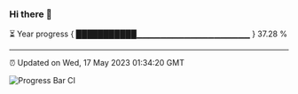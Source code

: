 ### Hi there 👋

⏳ Year progress { ███████████▁▁▁▁▁▁▁▁▁▁▁▁▁▁▁▁▁▁▁ } 37.28 %

---

⏰ Updated on Wed, 17 May 2023 01:34:20 GMT

![Progress Bar CI](https://github.com/ZhaoGui/ZhaoGui/workflows/Progress%20Bar%20CI/badge.svg)
